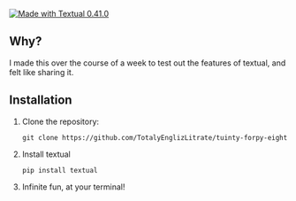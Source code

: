 [![Made with Textual 0.41.0](https://img.shields.io/badge/Made%20with-Textual-blue)](https://github.com/Textualize/textual)

## Why?
I made this over the course of a week to test out the features of textual, and felt like sharing it.

## Installation

1. Clone the repository:
    ```
    git clone https://github.com/TotalyEnglizLitrate/tuinty-forpy-eight
    ```

2. Install textual
    ```
    pip install textual
    ```

3. Infinite fun, at your terminal!
